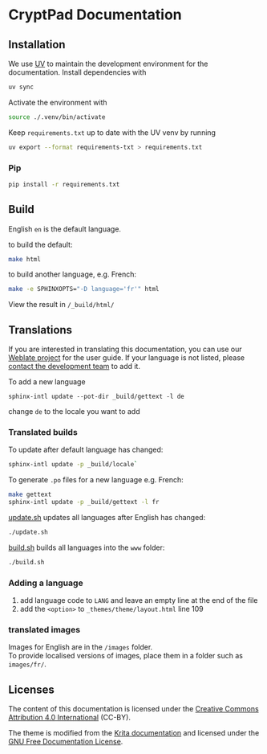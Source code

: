 # CryptPad Documentation
## Installation 

We use [UV](https://docs.astral.sh/uv/#getting-started) to maintain the development environment for the documentation. Install dependencies with 

```bash
uv sync
```

Activate the environment with 

```bash
source ./.venv/bin/activate
```

Keep `requirements.txt` up to date with the UV venv by running

```bash
uv export --format requirements-txt > requirements.txt
```

### Pip
```bash
pip install -r requirements.txt
```

## Build
English `en` is the default language.

to build the default:  
```bash
make html
```

to build another language, e.g. French: 
```bash
make -e SPHINXOPTS="-D language='fr'" html
```

View the result in `/_build/html/`

## Translations
If you are interested in translating this documentation, you can use our [Weblate project](https://weblate.cryptpad.org/projects/user-guide/) for the user guide. If your language is not listed, please [contact the development team](https://cryptpad.fr/contact.html) to add it.

To add a new language
```
sphinx-intl update --pot-dir _build/gettext -l de
```
change `de` to the locale you want to add

### Translated builds
To update after default language has changed:  
```bash
sphinx-intl update -p _build/locale`
```

To generate `.po` files for a new language e.g. French:  
```bash
make gettext
sphinx-intl update -p _build/gettext -l fr
```

[update.sh](update.sh) updates all languages after English has changed: 
```bash
./update.sh
```

[build.sh](build.sh) builds all languages into the `www` folder: 
```bash
./build.sh
```

### Adding a language
1. add language code to `LANG` and leave an empty line at the end of the file
2. add the `<option>` to `_themes/theme/layout.html` line 109

### translated images
Images for English are in the `/images` folder.  
To provide localised versions of images, place them in a folder such as `images/fr/`.

## Licenses
The content of this documentation is licensed under the [Creative Commons Attribution 4.0 International](LICENSE) (CC-BY).

The theme is modified from the [Krita documentation](https://invent.kde.org/documentation/docs-krita-org/-/tree/master/) and licensed under the [GNU Free Documentation License](_themes/theme/LICENSE).
